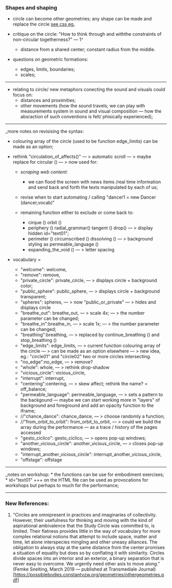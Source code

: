     
    
    
### Shapes and shaping
    
* circle can become other geometries; any shape can be made and replace the circle [see css eg.](https://css-tricks.com/the-shapes-of-css/)

* critique on the circle: "How to think through and withthe constraints of non-circular togetherness?" — 1^
    * distance from a shared center; constant radius from the middle.

* questions on geometric formations:
    * edges, limits, boundaries;
    * scales;
    
---
    
* relating to circle/  new metaphors conecting the sound and visuals could focus on:
    * distances and proximities;
    * other movements (how the sound travels; we can play with measurements system in sound and visual composition — how the absraction of such conventions is felt/ phisically experienced);
    
--- 

_more notes on revisising the syntax:

* colouring array of the circle (used to be function edge_limits) can be made as an option;
    
* rethink "circulation_of_affects()" — > automatic scroll — > maybe replace for circular () — > now used for:
    * _scraping web content:_
        * we can flood the screen with news items /real time information and send back and forth the texts manipulated by each of us;
               
    * revise when to start automating / calling "dancer1 = new Dancer (dancer,vocab)"
    
    * remaining function either to exclude or come back to: 
        * cirque () orbit ()
        * periphery () radial_grammar() tangent () drop() — > display hidden id="text01";
        * perimeter () circumscribed () dissolving () — > background styling as permeable_language () 
        * expanding_the_void () — > letter spacing
    

* vocabulary = 
    * "welcome": welcome,        
    * "remove": remove,    
    * "private_circle": private_circle,  — > displays circle + background color;        
    * "public_sphere": public_sphere,    — > displays circle + background transparent;       
    * "spheres": spheres,    — >  now "public_or_private"  — > hides and displays circle      
    * "breathe_out": breathe_out,  — > scale 4x; — > the number parameter can be changed;          
    * "breathe_in":breathe_in,   — > scale 1x; — > the number parameter can be changed;           
    * "breathing":breathing,     — > replaced by continue_breathing () and stop_breathing ()              
    * "edge_limits": edge_limits, — > current function colouring array of the circle — > can be made as an option elsewhere — > new idea, eg.: "circle01" and "circle02" two or more circles intersecting.         
    * "no_edge":no_edge,          — > remove?           
    * "whole": whole,             — > rethink drop-shadow            
    * "vicious_circle": vicious_circle,         
    * "interrupt": interrupt,        
    * "centering":centering,     — > skew affect; rethink the name?  = off_balance;           
    * "permeable_language": permeable_language, — > sets a pattern to the backgound — maybe we can start working more in "layers" of background and foreground and add an opacity function to the iframe;           
    * //"chance_dance": chance_dance, — > choose randomly a function;        
    * //"from_orbit_to_orbit": from_orbit_to_orbit, — > could we build the array during the performance — as a trace / history of the pages accessed     
    * "gesto_ciclico": gesto_ciclico, — > opens pop-up windows;        
    * "another_vicious_circle": another_vicious_circle, — > closes pop-up windows;     
    * "interrupt_another_vicious_circle": interrupt_another_vicious_circle,          
    * "offstage": offstage

---

_notes on workshop:
    * the functions can be use for embodiment exercises;
    * id="text01" +++ on the HTML file can be used as provocations for workshops but perhaps to much for the performance;
    
---   
   
### New References:

1. "Circles are omnipresent in practices and imaginaries of collectivity. However, their usefulness for thinking and moving with the kind of aspirational ambivalence that the Study Circle was committed to, is limited. Their flatness provides little in the way of vocabulary for more complex relational notions that attempt to include space, matter and time, let alone interspecies mingling and other uneasy alliances. The obligation to always stay at the same distance from the center promises a situation of equality but does so by conflating it with similarity. Circles divide spaces into an interior and an exterior, a binary separation that is never easy to overcome. We urgently need other axis to move along." (Femke Snelting, March 2019 — published at Transmediale Journal)[https://possiblebodies.constantvzw.org/geometries/othergeometries.pdf]
